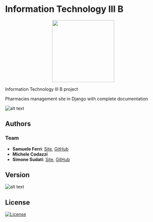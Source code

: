 # Information Technology III B

<p align="center">
<img src="https://github.com/samuelexferri/unibg-info3b/blob/master/images/croce.png" width="200">
</p>

Information Technology III B project

Pharmacies management site in Django with complete documentation

![alt text](https://img.shields.io/badge/Language-Italian-infomrmational?style=for-the-badge)

## Authors

### Team

-   **Samuele Ferri**: [Site](https://samuelexferri.com), [GitHub](https://github.com/samuelexferri)
-   **Michele Codazzi**
-   **Simone Sudati**: [Site](https://simonesudati.com), [GitHub](https://github.com/SudatiSimone)

## Version

![alt text](https://img.shields.io/badge/Version-0.0.1-blue.svg?style=for-the-badge)

## License

[![License](https://img.shields.io/badge/License-MIT_License-blue.svg?style=for-the-badge)](https://badges.mit-license.org)
